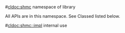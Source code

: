 #<cldoc:shmc>
namespace of library

All APIs are in this namespace. See Classed listed below.

#<cldoc:shmc::impl>
internal use

